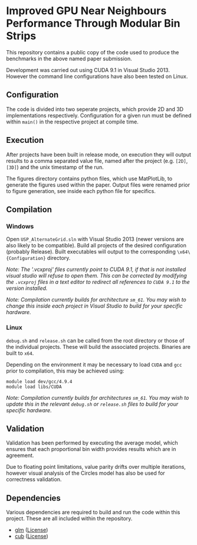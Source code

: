 # Improved GPU Near Neighbours Performance Through Modular Bin Strips

This repository contains a public copy of the code used to produce the benchmarks in the above named paper submission.

Development was carried out using CUDA 9.1 in Visual Studio 2013. However the command line configurations have also been tested on Linux.

## Configuration
The code is divided into two seperate projects, which provide 2D and 3D implementations respectively. Configuration for a given run must be defined within `main()` in the respective project at compile time.

## Execution

After projects have been built in release mode, on execution they will output results to a comma separated value file, named after the project (e.g. `[2D]`, `[3D]`) and the unix timestamp of the run.

The figures directory contains python files, which use MatPlotLib, to generate the figures used within the paper. Output files were renamed prior to figure generation, see inside each python file for specifics.

## Compilation

### Windows
Open `USP_AlternateGrid.sln` with Visual Studio 2013 (newer versions are also likely to be compatible). Build all projects of the desired configuration (probably Release). Built executables will output to the corresponding `\x64\{Configuration}` directory.

*Note: The '.vcxproj' files currently point to CUDA 9.1, if that is not installed visual studio will refuse to open them. This can be corrected by modifying the `.vcxproj` files in a text editor to redirect all references to `CUDA 9.1` to the version installed.*

*Note: Compilation currently builds for architecture `sm_61`. You may wish to change this inside each project in Visual Studio to build for your specific hardware.*

### Linux
`debug.sh` and `release.sh` can be called from the root directory or those of the individual projects. These will build the associated projects. Binaries are built to `x64`.

Depending on the environment it may be necessary to load `CUDA` and `gcc` prior to compilation, this may be achieved using:

```
module load dev/gcc/4.9.4
module load libs/CUDA
```

*Note: Compilation currently builds for architectures `sm_61`. You may wish to update this in the relevant `debug.sh` or `release.sh` files to build for your specific hardware.*

## Validation
Validation has been performed by executing the average model, which ensures that each proportional bin width provides results which are in agreement.

Due to floating point limitations, value parity drifts over multiple iterations, however visual analysis of the Circles model has also be used for correctness validation.



## Dependencies
Various dependencies are required to build and run the code within this project. These are all included within the repository.

* [glm](https://glm.g-truc.net/0.9.8/index.html) ([License](https://github.com/g-truc/glm/blob/master/manual.md#section0))
* [cub](https://nvlabs.github.io/cub/) ([License](https://nvlabs.github.io/cub/#sec10))



